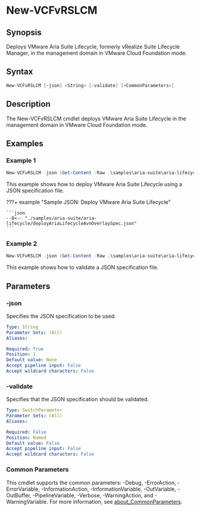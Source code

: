 # New-VCFvRSLCM

## Synopsis

Deploys VMware Aria Suite Lifecycle, formerly vRealize Suite Lifecycle Manager, in the management domain in VMware Cloud Foundation mode.

## Syntax

```powershell
New-VCFvRSLCM [-json] <String> [-validate] [<CommonParameters>]
```

## Description

The New-VCFvRSLCM cmdlet deploys VMware Aria Suite Lifecycle in the management domain in VMware Cloud Foundation mode.

## Examples

### Example 1

```powershell
New-VCFvRSLCM -json (Get-Content -Raw .\samples\aria-suite\aria-lifecycle\deployAriaLifecycleAvnOverlaySpec.json)
```

This example shows how to deploy VMware Aria Suite Lifecycle using a JSON specification file.

???+ example "Sample JSON: Deploy VMware Aria Suite Lifecycle"

    ```json
    --8<-- "./samples/aria-suite/aria-lifecycle/deployAriaLifecycleAvnOverlaySpec.json"
    ```

### Example 2

```powershell
New-VCFvRSLCM -json (Get-Content -Raw .\samples\aria-suite\aria-lifecycle\deployAriaLifecycleAvnOverlaySpec.json) -validate
```

This example shows how to validate a JSON specification file.

## Parameters

### -json

Specifies the JSON specification to be used.

```yaml
Type: String
Parameter Sets: (All)
Aliases:

Required: True
Position: 1
Default value: None
Accept pipeline input: False
Accept wildcard characters: False
```

### -validate

Specifies that the JSON specification should be validated.

```yaml
Type: SwitchParameter
Parameter Sets: (All)
Aliases:

Required: False
Position: Named
Default value: False
Accept pipeline input: False
Accept wildcard characters: False
```

### Common Parameters

This cmdlet supports the common parameters: -Debug, -ErrorAction, -ErrorVariable, -InformationAction, -InformationVariable, -OutVariable, -OutBuffer, -PipelineVariable, -Verbose, -WarningAction, and -WarningVariable. For more information, see [about_CommonParameters](http://go.microsoft.com/fwlink/?LinkID=113216).
